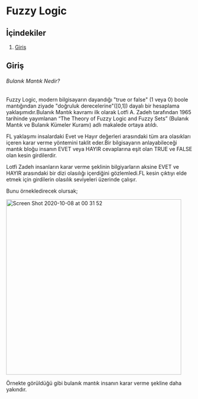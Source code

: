 # Fuzzy Logic

## İçindekiler

1. [Giriş](#giriş)



## Giriş

###### Bulanık Mantık Nedir?

Fuzzy Logic, modern bilgisayarın dayandığı "true or false" (1 veya 0) boole mantığından ziyade "doğruluk derecelerine"([0,1]) dayalı bir hesaplama yaklaşımıdır.Bulanık Mantık kavramı ilk olarak Lotfi A. Zadeh tarafından 1965 tarihinde yayımlanan “The Theory of Fuzzy Logic and Fuzzy Sets” (Bulanık Mantık ve Bulanık Kümeler Kuramı) adlı makalede ortaya atıldı.

FL yaklaşımı insalardaki Evet ve Hayır değerleri arasındaki tüm ara olasıkları içeren karar verme yöntemini taklit eder.Bir bilgisayarın anlayabileceği mantık bloğu insanın EVET veya HAYIR cevaplarına eşit olan TRUE ve FALSE olan kesin girdilerdir.

Lotfi Zadeh insanların karar verme şeklinin bilgiyarların aksine EVET ve HAYIR arasındaki bir dizi olasılığı içerdiğini gözlemledi.FL kesin çıktıyı elde etmek için girdilerin olasılık seviyeleri üzerinde çalışır.

Bunu örnekledirecek olursak;

<img width="472" alt="Screen Shot 2020-10-08 at 00 31 52" src="https://user-images.githubusercontent.com/34304850/95390176-aac94f80-08fd-11eb-8939-84e03d456b8b.png">

Örnekte görüldüğü gibi bulanık mantık insanın karar verme şekline daha yakındır.
